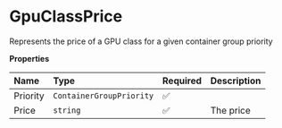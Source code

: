 # GpuClassPrice

Represents the price of a GPU class for a given container group priority

**Properties**

| Name     | Type                     | Required | Description |
| :------- | :----------------------- | :------- | :---------- |
| Priority | `ContainerGroupPriority` | ✅       |             |
| Price    | `string`                 | ✅       | The price   |
